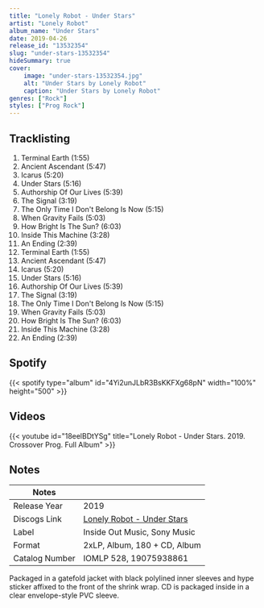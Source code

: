 ```yaml
---
title: "Lonely Robot - Under Stars"
artist: "Lonely Robot"
album_name: "Under Stars"
date: 2019-04-26
release_id: "13532354"
slug: "under-stars-13532354"
hideSummary: true
cover:
    image: "under-stars-13532354.jpg"
    alt: "Under Stars by Lonely Robot"
    caption: "Under Stars by Lonely Robot"
genres: ["Rock"]
styles: ["Prog Rock"]
---
```

## Tracklisting
1. Terminal Earth (1:55)
2. Ancient Ascendant (5:47)
3. Icarus (5:20)
4. Under Stars (5:16)
5. Authorship Of Our Lives (5:39)
6. The Signal (3:19)
7. The Only Time I Don't Belong Is Now (5:15)
8. When Gravity Fails (5:03)
9. How Bright Is The Sun? (6:03)
10. Inside This Machine (3:28)
11. An Ending (2:39)
12. Terminal Earth (1:55)
13. Ancient Ascendant (5:47)
14. Icarus (5:20)
15. Under Stars (5:16)
16. Authorship Of Our Lives (5:39)
17. The Signal (3:19)
18. The Only Time I Don't Belong Is Now (5:15)
19. When Gravity Fails (5:03)
20. How Bright Is The Sun? (6:03)
21. Inside This Machine (3:28)
22. An Ending (2:39)
## Spotify
{{< spotify type="album" id="4Yi2unJLbR3BsKKFXg68pN" width="100%" height="500" >}}

## Videos
{{< youtube id="18eelBDtYSg" title="Lonely Robot - Under Stars. 2019. Crossover Prog. Full Album" >}}

## Notes
| Notes          |             |
| ---------------| ----------- |
| Release Year   | 2019 |
| Discogs Link   | [Lonely Robot - Under Stars](https://www.discogs.com/release/13532354-Lonely-Robot-Under-Stars) |
| Label          | Inside Out Music, Sony Music |
| Format         | 2xLP, Album, 180 + CD, Album |
| Catalog Number | IOMLP 528, 19075938861 |

Packaged in a gatefold jacket with black polylined inner sleeves and hype sticker affixed to the front of the shrink wrap. CD is packaged inside in a clear envelope-style PVC sleeve.
